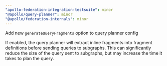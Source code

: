 ```yaml
---
"apollo-federation-integration-testsuite": minor
"@apollo/query-planner": minor
"@apollo/federation-internals": minor
---
```


Add new `generateQueryFragments` option to query planner config

If enabled, the query planner will extract inline fragments into fragment definitions before sending queries to subgraphs. This can significantly reduce the size of the query sent to subgraphs, but may increase the time it takes to plan the query.
